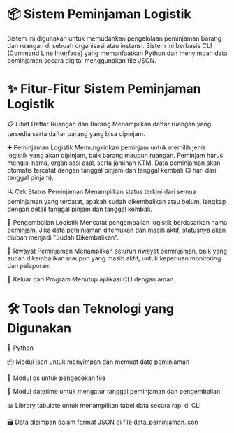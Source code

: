 # 📦 Sistem Peminjaman Logistik
Sistem ini digunakan untuk memudahkan pengelolaan peminjaman barang dan ruangan di sebuah organisasi atau instansi. Sistem ini berbasis CLI (Command Line Interface) yang memanfaatkan Python dan menyimpan data peminjaman secara digital menggunakan file JSON.

# ✨ Fitur-Fitur Sistem Peminjaman Logistik
📋 Lihat Daftar Ruangan dan Barang
Menampilkan daftar ruangan yang tersedia serta daftar barang yang bisa dipinjam.

➕ Peminjaman Logistik
Memungkinkan peminjam untuk memilih jenis logistik yang akan dipinjam, baik barang maupun ruangan. Peminjam harus mengisi nama, organisasi asal, serta jaminan KTM. Data peminjaman akan otomatis tercatat dengan tanggal pinjam dan tanggal kembali (3 hari dari tanggal pinjam).

🔍 Cek Status Peminjaman
Menampilkan status terkini dari semua peminjaman yang tercatat, apakah sudah dikembalikan atau belum, lengkap dengan detail tanggal pinjam dan tanggal kembali.

🔄 Pengembalian Logistik
Mencatat pengembalian logistik berdasarkan nama peminjam. Jika data peminjaman ditemukan dan masih aktif, statusnya akan diubah menjadi "Sudah Dikembalikan".

📜 Riwayat Peminjaman
Menampilkan seluruh riwayat peminjaman, baik yang sudah dikembalikan maupun yang masih aktif, untuk keperluan monitoring dan pelaporan.

🚪 Keluar dari Program
Menutup aplikasi CLI dengan aman.

# 🛠️ Tools dan Teknologi yang Digunakan
🐍 Python

📦 Modul json untuk menyimpan dan memuat data peminjaman

📁 Modul os untuk pengecekan file

📅 Modul datetime untuk mengatur tanggal peminjaman dan pengembalian

📊 Library tabulate untuk menampilkan tabel data secara rapi di CLI

🗃️ Data disimpan dalam format JSON di file data_peminjaman.json

